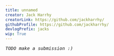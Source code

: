 ```yaml
---
title: unnamed
creator: Jack Harrhy
creatorLink: https://github.com/jackharrhy/
githubProfile: https://github.com/jackharrhy/
devlogPrefix: jacks
wip: True
---
```

<pre><i>TODO make a submission :)</i></pre>
